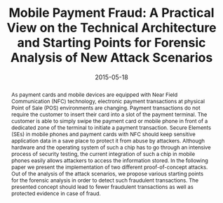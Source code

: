 ---
abstract: As payment cards and mobile devices are equipped with Near Field Communication
  (NFC) technology, electronic payment transactions at physical Point of Sale (POS)
  environments are changing. Payment transactions do not require the customer to insert
  their card into a slot of the payment terminal. The customer is able to simply swipe
  the payment card or mobile phone in front of a dedicated zone of the terminal to
  initiate a payment transaction. Secure Elements (SEs) in mobile phones and payment
  cards with NFC should keep sensitive application data in a save place to protect
  it from abuse by attackers. Although hardware and the operating system of such a
  chip has to go through an intensive process of security testing, the current integration
  of such a chip in mobile phones easily allows attackers to access the information
  stored. In the following paper we present the implementation of two different proof-of-concept
  attacks. Out of the analysis of the attack scenarios, we propose various starting
  points for the forensic analysis in order to detect such fraudulent transactions.
  The presented concept should lead to fewer fraudulent transactions as well as protected
  evidence in case of fraud.
authors:
- Christof Kier
- Gerald Madlmayr
- Alexander Nawratil
- Michael Schafferer
- Christian Schanes
- Thomas Grechenig
date: '2015-05-18'
featured: false
links:
- name: Publik
  url: https://publik.tuwien.ac.at/showentry.php?ID=246254&lang=2
publication_types:
- '1'
publishDate: '2015-05-18'
specifics: 'Vortrag: Ninth International Conference on IT Security Incident Management
  & IT Forensics (IMF), Magdeburg; 18.05.2015 - 20.05.2015; in: "Proceedings of the
  9th International Conference on IT Security Incident Management & IT Forensics (IMF)",
  IEEE, (2015), ISBN: 978-1-4799-9902-6; S. 68 - 76.'
title: 'Mobile Payment Fraud: A Practical View on the Technical Architecture and Starting
  Points for Forensic Analysis of New Attack Scenarios'
url_pdf: ''
---